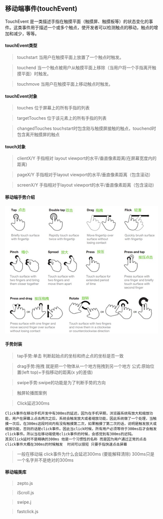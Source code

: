 ## 移动端事件(touchEvent)
  TouchEvent 是一类描述手指在触摸平面（触摸屏、触摸板等）的状态变化的事件。这类事件用于描述一个或多个触点，使开发者可以检测触点的移动，触点的增加和减少，等等。
  #### touchEvent类型

  >  touchstart 当用户在触摸平面上放置了一个触点时触发。

  >  touchend 当一个触点被用户从触摸平面上移除（当用户将一个手指离开触摸平面）时触发。

  >  touchmove 当用户在触摸平面上移动触点时触发。

  #### touchEvent对象

  >  touches  位于屏幕上的所有手指的列表

  >  targetTouches 位于该元素上的所有手指的列表

  >  changedTouches touchstart时包含刚与触摸屏接触的触点，touchend时包含离开触摸屏的触点

  #### touch对象

  >  clientX/Y 手指相对 layout viewport的水平/垂直像素距离(在屏幕宽度内的距离)

  >  pageX/Y 手指相对于layout viewport的水平/垂直像素距离（包含滚动）

  >  screenX/Y 手指相对于layout viewport的水平/垂直像素距离（包含滚动）
  
  #### 移动端手势介绍
  ![移动端手势](./images/mobileGesture.jpg)
  #### 手势封装

  >  tap手势:单击  判断起始点的坐标和终止点的坐标是否一致

  >  drag手势:拖拽  就是把一个物体从一个地方拖拽到另一个地方  公式:原始位置(left top)+手指移动的距离(x y的差值)

  >  swipe手势:swipe的功能是为了判断手势的方向

  >  触屏轮播图案例

  > Click延迟300ms

    Click事件在移动手机开发中有300ms的延迟，因为在手机早期，浏览器系统有放大和缩放功能，用户在屏幕上点击两次之后，系统会触发放大或者缩放功能，因此系统做了一个处理，当触摸一次后，在300ms这段时间内有没有触摸第二次，如果触摸了第二次的话，说明是触发放大或缩放功能，否则的话是click事件。因此当click时候，所有用户必须等待于300ms后才会触发click事件。所以当在移动端使用click事件的时候，会感觉到有300ms的迟钝。
    其实Click延时不是精确的300ms 他是一个习惯性的名称 而是因为用户通过正常的点击 click事件大概在300ms的时候触发  时间可以很短 只要手指快速点击屏幕
  > 一般在移动端 click事件为什么会延迟300ms (要能解释清除)
  > 300ms只是一个名字并不是绝对的300ms

  #### 移动端类库

  > zepto.js

  > iScroll.js

  > swipe.j

  > fastclick.js
